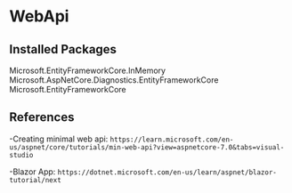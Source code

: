 # WebApi

## Installed Packages
  Microsoft.EntityFrameworkCore.InMemory
  Microsoft.AspNetCore.Diagnostics.EntityFrameworkCore
  Microsoft.EntityFrameworkCore

## References
  -Creating minimal web api:
  `https://learn.microsoft.com/en-us/aspnet/core/tutorials/min-web-api?view=aspnetcore-7.0&tabs=visual-studio`
  
  -Blazor App:
  `https://dotnet.microsoft.com/en-us/learn/aspnet/blazor-tutorial/next`

